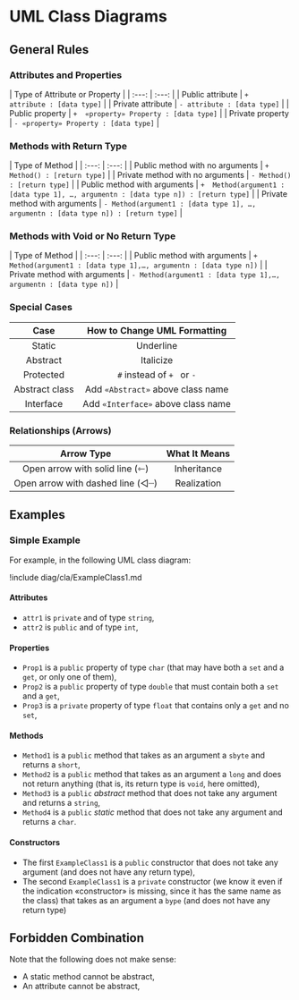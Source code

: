 # UML Class Diagrams

## General Rules

### Attributes and Properties

| Type of Attribute or Property |
| :---: | :---: |
| Public attribute | `+  attribute : [data type]` |
| Private attribute | `- attribute : [data type]` |
| Public property | `+  «property» Property : [data type]` |
| Private property | `- «property» Property : [data type]` |

### Methods with Return Type

| Type of Method |
| :---: | :---: |
| Public method with no arguments | `+  Method() : [return type]` |
| Private method with no arguments | `- Method() : [return type]` |
| Public method with arguments | `+  Method(argument1 : [data type 1], …, argumentn : [data type n]) : [return type]` |
| Private method with arguments | `- Method(argument1 : [data type 1], …, argumentn : [data type n]) : [return type]` |

### Methods with Void or No Return Type

| Type of Method |
| :---: | :---: |
| Public method with arguments | `+  Method(argument1 : [data type 1],…, argumentn : [data type n])` |
| Private method with arguments | `- Method(argument1 : [data type 1],…, argumentn : [data type n])` |

### Special Cases

| Case | How to Change UML Formatting |
| :---: | :---: |
| Static | Underline |
| Abstract | Italicize |
| Protected | `#` instead of `+ ` or `-` |
| Abstract class | Add `«Abstract»` above class name |
| Interface | Add `«Interface»` above class name |

### Relationships (Arrows)

| Arrow Type | What It Means |
| :---: | :---: |
| Open arrow with solid line (⇽) | Inheritance |
| Open arrow with dashed line (◁┈) | Realization |
 
## Examples

### Simple Example

For example, in the following UML class diagram:

!include diag/cla/ExampleClass1.md

#### Attributes

- `attr1` is `private` and of type `string`,
- `attr2` is `public` and of type `int`,

#### Properties

- `Prop1` is a `public` property of type `char` (that may have both a `set` and a `get`, or only one of them),
- `Prop2` is a `public` property of type `double` that must contain both a `set` and a `get`,
- `Prop3` is a `private` property of type `float` that contains only a `get` and no `set`,

#### Methods

- `Method1` is a `public` method that takes as an argument a `sbyte` and returns a `short`,
- `Method2` is a `public` method that takes as an argument a `long` and does not return anything (that is, its return type is `void`, here omitted),
- `Method3` is a `public` *abstract* method that does not take any argument and returns a `string`,
- `Method4` is a `public` *static* method that does not take any argument and returns a `char`.

#### Constructors

- The first `ExampleClass1` is a `public` constructor that does not take any argument (and does not have any return type),
- The second `ExampleClass1` is a `private` constructor (we know it even if the indication «constructor» is missing, since it has the same name as the class) that takes as an argument a `bype` (and does not have any return type)

## Forbidden Combination

Note that the following does not make sense:

- A static method cannot be abstract,
- An attribute cannot be abstract,
